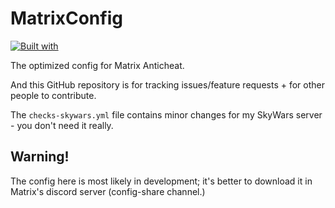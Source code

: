 # MatrixConfig
[![Built with](https://badgen.net/badge/built%20with/oxygen/green)](https://example.com/)

The optimized config for Matrix Anticheat.

And this GitHub repository is for tracking issues/feature requests + for other people to contribute.

The `checks-skywars.yml` file contains minor changes for my SkyWars server - you don't need it really.

## Warning!
The config here is most likely in development; it's better to download it in Matrix's discord server (config-share channel.)
